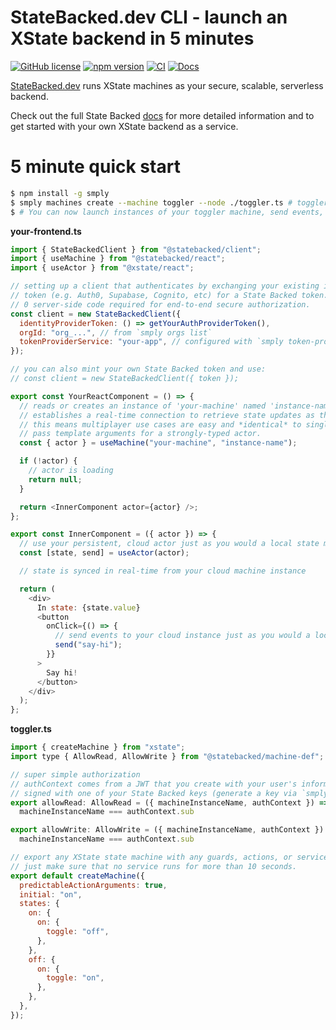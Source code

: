 # StateBacked.dev CLI - launch an XState backend in 5 minutes

[![GitHub license](https://img.shields.io/badge/license-MIT-blue.svg)](https://github.com/statebacked/smply/blob/main/LICENSE) [![npm version](https://img.shields.io/npm/v/smply.svg?style=flat)](https://www.npmjs.com/package/smply) [![CI](https://github.com/statebacked/smply/actions/workflows/ci.yaml/badge.svg)](https://github.com/statebacked/smply/actions/workflows/ci.yaml) [![Docs](https://img.shields.io/badge/docs-smply-blue)](https://docs.statebacked.dev/)

[StateBacked.dev](https://statebacked.dev) runs XState machines as your secure, scalable, serverless backend.

Check out the full State Backed [docs](https://docs.statebacked.dev) for more detailed information and to
get started with your own XState backend as a service.

# 5 minute quick start

```bash
$ npm install -g smply
$ smply machines create --machine toggler --node ./toggler.ts # toggler.ts as below
$ # You can now launch instances of your toggler machine, send events, and read state!
```

**your-frontend.ts**

```javascript
import { StateBackedClient } from "@statebacked/client";
import { useMachine } from "@statebacked/react";
import { useActor } from "@xstate/react";

// setting up a client that authenticates by exchanging your existing identity provider's
// token (e.g. Auth0, Supabase, Cognito, etc) for a State Backed token.
// 0 server-side code required for end-to-end secure authorization.
const client = new StateBackedClient({
  identityProviderToken: () => getYourAuthProviderToken(),
  orgId: "org_...", // from `smply orgs list`
  tokenProviderService: "your-app", // configured with `smply token-providers upsert`
});

// you can also mint your own State Backed token and use:
// const client = new StateBackedClient({ token });

export const YourReactComponent = () => {
  // reads or creates an instance of 'your-machine' named 'instance-name' and
  // establishes a real-time connection to retrieve state updates as they happen
  // this means multiplayer use cases are easy and *identical* to single-player.
  // pass template arguments for a strongly-typed actor.
  const { actor } = useMachine("your-machine", "instance-name");

  if (!actor) {
    // actor is loading
    return null;
  }

  return <InnerComponent actor={actor} />;
};

export const InnerComponent = ({ actor }) => {
  // use your persistent, cloud actor just as you would a local state machine
  const [state, send] = useActor(actor);

  // state is synced in real-time from your cloud machine instance

  return (
    <div>
      In state: {state.value}
      <button
        onClick={() => {
          // send events to your cloud instance just as you would a local machine
          send("say-hi");
        }}
      >
        Say hi!
      </button>
    </div>
  );
};
```

**toggler.ts**

```javascript
import { createMachine } from "xstate";
import type { AllowRead, AllowWrite } from "@statebacked/machine-def";

// super simple authorization
// authContext comes from a JWT that you create with your user's information,
// signed with one of your State Backed keys (generate a key via `smply keys create`)
export allowRead: AllowRead = ({ machineInstanceName, authContext }) =>
  machineInstanceName === authContext.sub

export allowWrite: AllowWrite = ({ machineInstanceName, authContext }) =>
  machineInstanceName === authContext.sub

// export any XState state machine with any guards, actions, or services and any delays.
// just make sure that no service runs for more than 10 seconds.
export default createMachine({
  predictableActionArguments: true,
  initial: "on",
  states: {
    on: {
      on: {
        toggle: "off",
      },
    },
    off: {
      on: {
        toggle: "on",
      },
    },
  },
});
```
